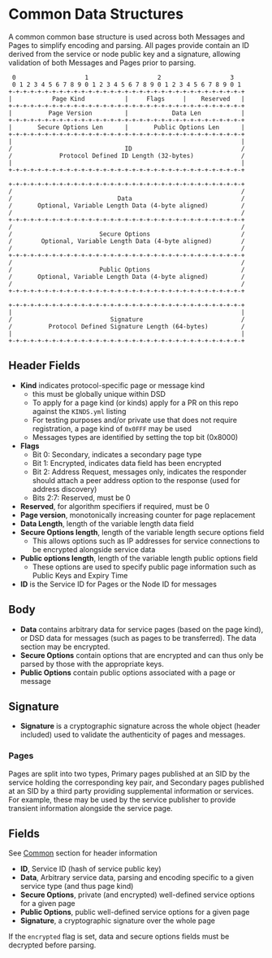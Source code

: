 # Common Data Structures

A common common base structure is used across both Messages and Pages to simplify encoding and parsing. 
All pages provide contain an ID derived from the service or node public key and a signature, allowing validation of both Messages and Pages prior to parsing.

```
 0                   1                   2                   3
 0 1 2 3 4 5 6 7 8 9 0 1 2 3 4 5 6 7 8 9 0 1 2 3 4 5 6 7 8 9 0 1
+-+-+-+-+-+-+-+-+-+-+-+-+-+-+-+-+-+-+-+-+-+-+-+-+-+-+-+-+-+-+-+-+
|           Page Kind           |     Flags     |    Reserved   |           
+-+-+-+-+-+-+-+-+-+-+-+-+-+-+-+-+-+-+-+-+-+-+-+-+-+-+-+-+-+-+-+-+
|          Page Version         |            Data Len           |
+-+-+-+-+-+-+-+-+-+-+-+-+-+-+-+-+-+-+-+-+-+-+-+-+-+-+-+-+-+-+-+-+
|       Secure Options Len      |       Public Options Len      |
+-+-+-+-+-+-+-+-+-+-+-+-+-+-+-+-+-+-+-+-+-+-+-+-+-+-+-+-+-+-+-+-+
|                                                               |
/                               ID                              /
/             Protocol Defined ID Length (32-bytes)             /
|                                                               |
+-+-+-+-+-+-+-+-+-+-+-+-+-+-+-+-+-+-+-+-+-+-+-+-+-+-+-+-+-+-+-+-+

+-+-+-+-+-+-+-+-+-+-+-+-+-+-+-+-+-+-+-+-+-+-+-+-+-+-+-+-+-+-+-+-+
/                                                               /
/                             Data                              /
/       Optional, Variable Length Data (4-byte aligned)         /
/                                                               /
+-+-+-+-+-+-+-+-+-+-+-+-+-+-+-+-+-+-+-+-+-+-+-+-+-+-+-+-+-+-+-+-+
/                                                               /
/                        Secure Options                         /
/        Optional, Variable Length Data (4-byte aligned)        /
/                                                               /
+-+-+-+-+-+-+-+-+-+-+-+-+-+-+-+-+-+-+-+-+-+-+-+-+-+-+-+-+-+-+-+-+
/                                                               /
/                        Public Options                         /
/       Optional, Variable Length Data (4-byte aligned)         /
/                                                               /
+-+-+-+-+-+-+-+-+-+-+-+-+-+-+-+-+-+-+-+-+-+-+-+-+-+-+-+-+-+-+-+-+

+-+-+-+-+-+-+-+-+-+-+-+-+-+-+-+-+-+-+-+-+-+-+-+-+-+-+-+-+-+-+-+-+
|                                                               |
/                           Signature                           /
/          Protocol Defined Signature Length (64-bytes)         /
|                                                               |
+-+-+-+-+-+-+-+-+-+-+-+-+-+-+-+-+-+-+-+-+-+-+-+-+-+-+-+-+-+-+-+-+
```

## Header Fields
- **Kind** indicates protocol-specific page or message kind
  - this must be globally unique within DSD
  - To apply for a page kind (or kinds) apply for a PR on this repo against the `KINDS.yml` listing
  - For testing purposes and/or private use that does not require registration, a page kind of  `0x0FFF` may be used
  - Messages types are identified by setting the top bit (0x8000)
- **Flags**
  - Bit 0: Secondary, indicates a secondary page type
  - Bit 1: Encrypted, indicates data field has been encrypted
  - Bit 2: Address Request, messages only, indicates the responder should attach a peer address option to the response (used for address discovery)
  - Bits 2:7: Reserved, must be 0
- **Reserved**, for algorithm specifiers if required, must be 0
- **Page version**, monotonically increasing counter for page replacement
- **Data Length**, length of the variable length data field
- **Secure Options length**, length of the variable length secure options field
  - This allows options such as IP addresses for service connections to be encrypted alongside service data
- **Public options length**, length of the variable length public options field
  - These options are used to specify public page information such as Public Keys and Expiry Time
- **ID** is the Service ID for Pages or the Node ID for messages

## Body
- **Data** contains arbitrary data for service pages (based on the page kind), or DSD data for messages (such as pages to be transferred). The data section may be encrypted.
- **Secure Options** contain options that are encrypted and can thus only be parsed by those with the appropriate keys.
- **Public Options** contain public options associated with a page or message

## Signature
- **Signature** is a cryptographic signature across the whole object (header included) used to validate the authenticity of pages and messages.

### Pages

Pages are split into two types, Primary pages published at an SID by the service holding the corresponding key pair, and Secondary pages published at an SID by a third party providing supplemental information or services. For example, these may be used by the service publisher to provide transient information alongside the service page.

## Fields

See [Common](###Common) section for header information

- **ID**, Service ID (hash of service public key)
- **Data**, Arbitrary service data, parsing and encoding specific to a given service type (and thus page kind)
- **Secure Options**, private (and encrypted) well-defined service options for a given page
- **Public Options**, public well-defined service options for a given page
- **Signature**, a cryptographic signature over the whole page

If the `encrypted` flag is set, data and secure options fields must be decrypted before parsing.

